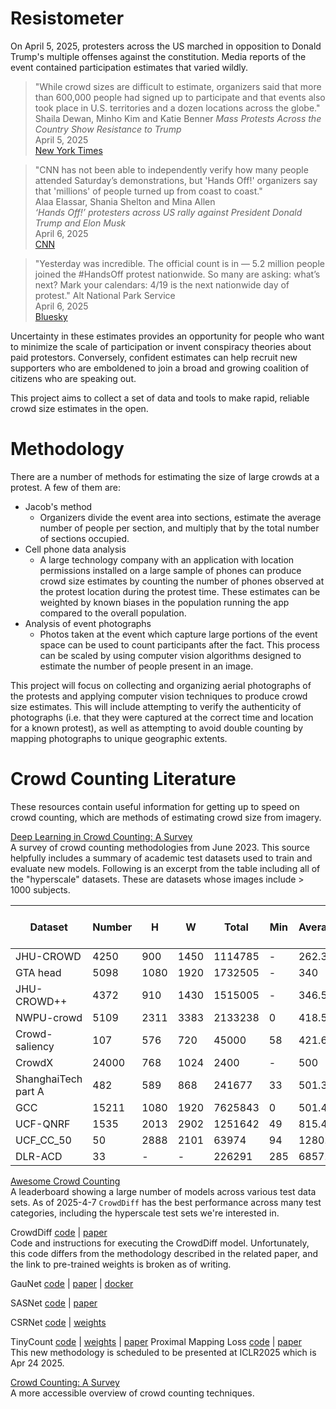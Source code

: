 # Resistometer

On April 5, 2025, protesters across the US marched in opposition to Donald Trump's multiple offenses against the constitution. Media reports of the event contained participation estimates that varied wildly.

> "While crowd sizes are difficult to estimate, organizers said that more than 600,000 people had signed up to participate 
> and that events also took place in U.S. territories and a dozen locations across the globe."
Shaila Dewan, Minho Kim and Katie Benner
_Mass Protests Across the Country Show Resistance to Trump_  
April 5, 2025  
[New York Times](https://www.nytimes.com/2025/04/05/us/politics/anti-trump-protests-hands-off.html)

> "CNN has not been able to independently verify how many people attended Saturday’s demonstrations, 
> but 'Hands Off!' organizers say that 'millions' of people turned up from coast to coast."  
Alaa Elassar, Shania Shelton and Mina Allen  
_‘Hands Off!’ protesters across US rally against President Donald Trump and Elon Musk_  
April 6, 2025  
[CNN](https://www.cnn.com/2025/04/05/us/hands-off-protests-trump-musk/index.html)

> "Yesterday was incredible. The official count is in — 5.2 million people joined the #HandsOff protest nationwide. 
> So many are asking: what’s next? Mark your calendars: 4/19 is the next nationwide day of protest."
Alt National Park Service  
April 6, 2025  
[Bluesky](https://bsky.app/profile/altnps.bsky.social/post/3lm5nnz5ook2q)

Uncertainty in these estimates provides an opportunity for people who want to minimize the scale of participation or invent conspiracy theories about paid protestors. Conversely, confident estimates can help recruit new supporters who are emboldened to join a broad and growing coalition of citizens who are speaking out.

This project aims to collect a set of data and tools to make rapid, reliable crowd size estimates in the open.

# Methodology

There are a number of methods for estimating the size of large crowds at a protest. A few of them are:

* Jacob's method
  * Organizers divide the event area into sections, estimate the average number of people per section, and multiply that by the total number of sections occupied.
* Cell phone data analysis
  * A large technology company with an application with location permissions installed on a large sample of phones can produce crowd size estimates by counting the number of phones observed at the protest location during the protest time. These estimates can be weighted by known biases in the population running the app compared to the overall population.
* Analysis of event photographs
  * Photos taken at the event which capture large portions of the event space can be used to count participants after the fact. This process can be scaled by using computer vision algorithms designed to estimate the number of people present in an image.

This project will focus on collecting and organizing aerial photographs of the protests and applying computer vision techniques to produce crowd size estimates. This will include attempting to verify the authenticity of photographs (i.e. that they were captured at the correct time and location for a known protest), as well as attempting to avoid double counting by mapping photographs to unique geographic extents.

# Crowd Counting Literature

These resources contain useful information for getting up to speed on crowd counting, which are methods of estimating crowd size from imagery.

[Deep Learning in Crowd Counting: A Survey](https://ietresearch.onlinelibrary.wiley.com/doi/10.1049/cit2.12241)  
A survey of crowd counting methodologies from June 2023. This source helpfully includes a summary of academic test datasets used to train and evaluate new models. Following is an excerpt from the table including all of the "hyperscale" datasets. These are datasets whose images include > 1000 subjects.

|Dataset|Number|H|W|Total|Min|Average|Max|APO|Years|Scale of dataset|
|-------|------|-|-|-----|---|------|----|---|-----|----------------|
|JHU-CROWD|4250|900|1450|1114785|-|262.3|7286|70.6|2019|Hyper|
|GTA head|5098|1080|1920|1732505|-|340|-|78.1|2022|Hyper|
|JHU-CROWD++|4372|910|1430|1515005|-|346.5|25791|61.3|2020|Hyper|
|NWPU-crowd|5109|2311|3383|2133238|0|418.5|20033|136.8|2020|Hyper|
|Crowd-saliency|107|576|720|45000|58|421.6|2201|31.4|2016|Hyper|
|CrowdX|24000|768|1024|2400|-|500|-|39.7|2022|Hyper|
|ShanghaiTech part A|482|589|868|241677|33|501.3|3139|31.9|2016|Hyper|
|GCC |15211|1080|1920|7625843|0|501.4|3995|64.3|2019|Hyper|
|UCF-QNRF |1535|2013|2902|1251642|49|815.4|12865|84.7|2018|Hyper|
|UCF_CC_50|50|2888|2101|63974|94|1280.5|4543|68.9|2013|Hyper|
|DLR-ACD |33|-|-|226291|285|6857.3|24368|-|2019|Hyper|



[Awesome Crowd Counting](https://github.com/gjy3035/Awesome-Crowd-Counting)  
A leaderboard showing a large number of models across various test data sets. As of 2025-4-7 `CrowdDiff` has the best performance across many test categories, including the hyperscale test sets we're interested in.

CrowdDiff [code](https://github.com/dylran/crowddiff) | [paper](https://openaccess.thecvf.com/content/CVPR2024/papers/Ranasinghe_CrowdDiff_Multi-hypothesis_Crowd_Density_Estimation_using_Diffusion_Models_CVPR_2024_paper.pdf)  
Code and instructions for executing the CrowdDiff model. Unfortunately, this code differs from the methodology described in the related paper, and the link to pre-trained weights is broken as of writing.

GauNet [code](https://github.com/zhiqic/Rethinking-Counting) | [paper](https://arxiv.org/pdf/2206.05253) | [docker](https://hub.docker.com/r/skokec/dau-convnet)

SASNet [code](https://github.com/TencentYoutuResearch/CrowdCounting-SASNet) | [paper](https://ojs.aaai.org/index.php/AAAI/article/view/16360)

CSRNet [code](https://github.com/leeyeehoo/CSRNet-pytorch) | [weights](https://huggingface.co/rootstrap-org/crowd-counting)

TinyCount [code]() | [weights](https://drive.google.com/drive/folders/1dSrFRwqggoSdfMJMI7tLbdluFIDHOnNF) | [paper](https://link.springer.com/article/10.1007/s11554-024-01531-8)
Proximal Mapping Loss [code](https://github.com/Elin24/pml) | [paper](https://openreview.net/forum?id=7p8CcxP1Xc)  
This new methodology is scheduled to be presented at ICLR2025 which is Apr 24 2025.

[Crowd Counting: A Survey](https://www.rootstrap.com/blog/crowd-counting-a-survey)  
A more accessible overview of crowd counting techniques. 
